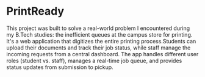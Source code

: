 # PrintReady
This project was built to solve a real-world problem I encountered during my B.Tech studies: the inefficient queues at the campus store for printing. It's a web application that digitizes the entire printing process.Students can upload their documents and track their job status, while staff manage the incoming requests from a central dashboard. The app handles different user roles (student vs. staff), manages a real-time job queue, and provides status updates from submission to pickup.
